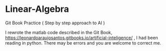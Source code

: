 # Linear-Algebra
Git Book Practice ( Step by step approach to AI )

I rewrote the matlab code described in the Git Book, https://leonardoaraujosantos.gitbooks.io/artificial-inteligence/ , I had been reading in python.
There may be errors and you are welcome to correct me. 


